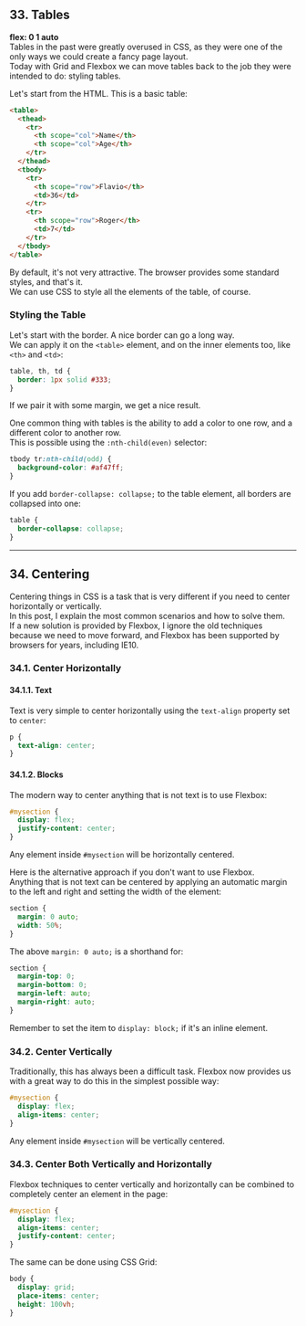 ## 33. Tables

**flex: 0 1 auto**  
Tables in the past were greatly overused in CSS, as they were one of the only ways we could create a fancy page layout.  
Today with Grid and Flexbox we can move tables back to the job they were intended to do: styling tables.  

Let's start from the HTML. This is a basic table:

```html
<table>
  <thead>
    <tr>
      <th scope="col">Name</th>
      <th scope="col">Age</th>
    </tr>
  </thead>
  <tbody>
    <tr>
      <th scope="row">Flavio</th>
      <td>36</td>
    </tr>
    <tr>
      <th scope="row">Roger</th>
      <td>7</td>
    </tr>
  </tbody>
</table>
```

By default, it's not very attractive. The browser provides some standard styles, and that's it.  
We can use CSS to style all the elements of the table, of course.

### Styling the Table

Let's start with the border. A nice border can go a long way.  
We can apply it on the `<table>` element, and on the inner elements too, like `<th>` and `<td>`:

```css
table, th, td {
  border: 1px solid #333;
}
```

If we pair it with some margin, we get a nice result.

One common thing with tables is the ability to add a color to one row, and a different color to another row.  
This is possible using the `:nth-child(even)` selector:

```css
tbody tr:nth-child(odd) {
  background-color: #af47ff;
}
```

If you add `border-collapse: collapse;` to the table element, all borders are collapsed into one:

```css
table {
  border-collapse: collapse;
}
```

---

## 34. Centering

Centering things in CSS is a task that is very different if you need to center horizontally or vertically.  
In this post, I explain the most common scenarios and how to solve them.  
If a new solution is provided by Flexbox, I ignore the old techniques because we need to move forward, and Flexbox has been supported by browsers for years, including IE10.

### 34.1. Center Horizontally

#### 34.1.1. Text

Text is very simple to center horizontally using the `text-align` property set to `center`:

```css
p {
  text-align: center;
}
```

#### 34.1.2. Blocks

The modern way to center anything that is not text is to use Flexbox:

```css
#mysection {
  display: flex;
  justify-content: center;
}
```

Any element inside `#mysection` will be horizontally centered.

Here is the alternative approach if you don't want to use Flexbox.  
Anything that is not text can be centered by applying an automatic margin to the left and right and setting the width of the element:

```css
section {
  margin: 0 auto;
  width: 50%;
}
```

The above `margin: 0 auto;` is a shorthand for:

```css
section {
  margin-top: 0;
  margin-bottom: 0;
  margin-left: auto;
  margin-right: auto;
}
```

Remember to set the item to `display: block;` if it's an inline element.

### 34.2. Center Vertically

Traditionally, this has always been a difficult task. Flexbox now provides us with a great way to do this in the simplest possible way:

```css
#mysection {
  display: flex;
  align-items: center;
}
```

Any element inside `#mysection` will be vertically centered.

### 34.3. Center Both Vertically and Horizontally

Flexbox techniques to center vertically and horizontally can be combined to completely center an element in the page:

```css
#mysection {
  display: flex;
  align-items: center;
  justify-content: center;
}
```

The same can be done using CSS Grid:

```css
body {
  display: grid;
  place-items: center;
  height: 100vh;
}

